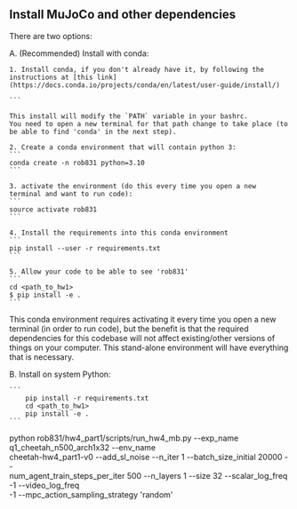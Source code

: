 ## Install MuJoCo and other dependencies

There are two options:

A. (Recommended) Install with conda:

	1. Install conda, if you don't already have it, by following the instructions at [this link](https://docs.conda.io/projects/conda/en/latest/user-guide/install/)

	```

	This install will modify the `PATH` variable in your bashrc.
	You need to open a new terminal for that path change to take place (to be able to find 'conda' in the next step).

	2. Create a conda environment that will contain python 3:
	```
	conda create -n rob831 python=3.10
	```

	3. activate the environment (do this every time you open a new terminal and want to run code):
	```
	source activate rob831
	```

	4. Install the requirements into this conda environment
	```
	pip install --user -r requirements.txt
	```

	5. Allow your code to be able to see 'rob831'
	```
	cd <path_to_hw1>
	$ pip install -e .
	```

This conda environment requires activating it every time you open a new terminal (in order to run code), but the benefit is that the required dependencies for this codebase will not affect existing/other versions of things on your computer. This stand-alone environment will have everything that is necessary.


B. Install on system Python:

	```
		pip install -r requirements.txt 
	   	cd <path_to_hw1> 
	   	pip install -e .
	```




python rob831/hw4_part1/scripts/run_hw4_mb.py --exp_name q1_cheetah_n500_arch1x32 --env_name \
cheetah-hw4_part1-v0 --add_sl_noise --n_iter 1 --batch_size_initial 20000 -- \
num_agent_train_steps_per_iter 500 --n_layers 1 --size 32 --scalar_log_freq -1 --video_log_freq \
-1 --mpc_action_sampling_strategy 'random'
